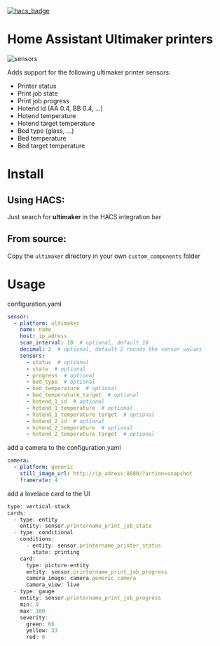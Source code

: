 [![hacs_badge](https://img.shields.io/badge/HACS-Default-orange.svg?style=for-the-badge)](https://github.com/custom-components/hacs)
# Home Assistant Ultimaker printers

![sensors](https://github.com/jellespijker/home-assistant-ultimaker/raw/main/resources/home-assistant-um.png)

Adds support for the following ultimaker printer sensors:

- Printer status
- Print job state
- Print job progress
- Hotend id (AA 0.4, BB 0.4, ...)
- Hotend temperature
- Hotend target temperature
- Bed type (glass, ...)
- Bed temperature
- Bed target temperature

# Install

## Using HACS:

Just search for **ultimaker** in the HACS integration bar


## From source:

Copy the `ultimaker` directory in your own `custom_components` folder


# Usage

configuration.yaml

```yaml
sensor:
  - platform: ultimaker
    name: name
    host: ip_adress
    scan_interval: 10  # optional, default 10
    decimal: 2  # optional, default 2 rounds the sensor values
    sensors:
      - status  # optional
      - state  # optional
      - progress  # optional
      - bed_type  # optional
      - bed_temperature  # optional
      - bed_temperature_target  # optional
      - hotend_1_id  # optional
      - hotend_1_temperature  # optional
      - hotend_1_temperature_target  # optional
      - hotend_2_id  # optional
      - hotend_2_temperature  # optional
      - hotend_2_temperature_target  # optional
```

add a camera to the configuration.yaml

```yaml
camera:
  - platform: generic
    still_image_url: http://ip_adress:8080/?action=snapshot
    framerate: 4
```

add a lovelace card to the UI

```typescript
type: vertical-stack
cards:
  - type: entity
    entity: sensor.printername_print_job_state
  - type: conditional
    conditions:
      - entity: sensor.printername_printer_status
        state: printing
    card:
      type: picture-entity
      entity: sensor.printername_print_job_progress
      camera_image: camera.generic_camera
      camera_view: live
  - type: gauge
    entity: sensor.printername_print_job_progress
    min: 0
    max: 100
    severity:
      green: 66
      yellow: 33
      red: 0
```
